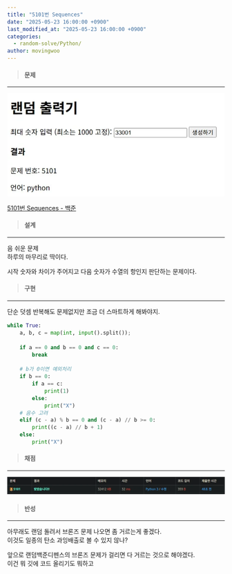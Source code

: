 ```yaml
---
title: "5101번 Sequences"
date: "2025-05-23 16:00:00 +0900"
last_modified_at: "2025-05-23 16:00:00 +0900"
categories: 
  - random-solve/Python/
author: movingwoo
---
```

> #### 문제  
---  
  
![img01](/assets/images/posts/random-solve/Python/2025-05-23-5101/img01.webp)  
  
[5101번 Sequences - 백준](https://www.acmicpc.net/problem/5101)  
   
> #### 설계  
---  
  
음 쉬운 문제  
하루의 마무리로 딱이다.  
  
시작 숫자와 차이가 주어지고 다음 숫자가 수열의 항인지 판단하는 문제이다.  
  
> #### 구현  
---  
  
단순 덧셈 반복해도 문제없지만 조금 더 스마트하게 해봐야지.  
  
```python
while True:
    a, b, c = map(int, input().split());

    if a == 0 and b == 0 and c == 0:
        break

    # b가 0이면 예외처리
    if b == 0:
        if a == c:
            print(1)
        else:
            print("X")
    # 음수 고려
    elif (c - a) % b == 0 and (c - a) // b >= 0:
        print((c - a) // b + 1)
    else:
        print("X")
```
  
> #### 채점  
---  

![img02](/assets/images/posts/random-solve/Python/2025-05-23-5101/img02.webp)  
  
> #### 반성  
---  
  
아무래도 랜덤 돌려서 브론즈 문제 나오면 좀 거르는게 좋겠다.  
이것도 일종의 탄소 과잉배출로 볼 수 있지 않나?  
  
앞으로 랜덤백준디펜스의 브론즈 문제가 걸리면 다 거르는 것으로 해야겠다.  
이건 뭐 깃에 코드 올리기도 뭐하고  